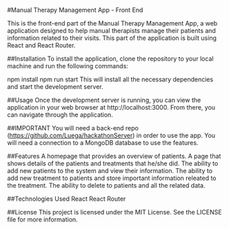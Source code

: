 #Manual Therapy Management App - Front End

This is the front-end part of the Manual Therapy Management App, a web application designed to help manual therapists manage their patients and information related to their visits. This part of the application is built using React and React Router.

##Installation
To install the application, clone the repository to your local machine and run the following commands:

npm install
npm run start
This will install all the necessary dependencies and start the development server.

##Usage
Once the development server is running, you can view the application in your web browser at http://localhost:3000. From there, you can navigate through
the application.

##IMPORTANT
You will need a back-end repo (https://github.com/Luega/hackathonServer) in order to use the app.
You will need a connection to a MongoDB database to use the features.

##Features
A homepage that provides an overview of patients.
A page that shows details of the patients and treatments that he/she did.
The ability to add new patients to the system and view their information.
The ability to add new treatment to patients and store important information releated to the treatment.
The ability to delete to patients and all the related data.

##Technologies Used
React
React Router

##License
This project is licensed under the MIT License. See the LICENSE file for more information.
